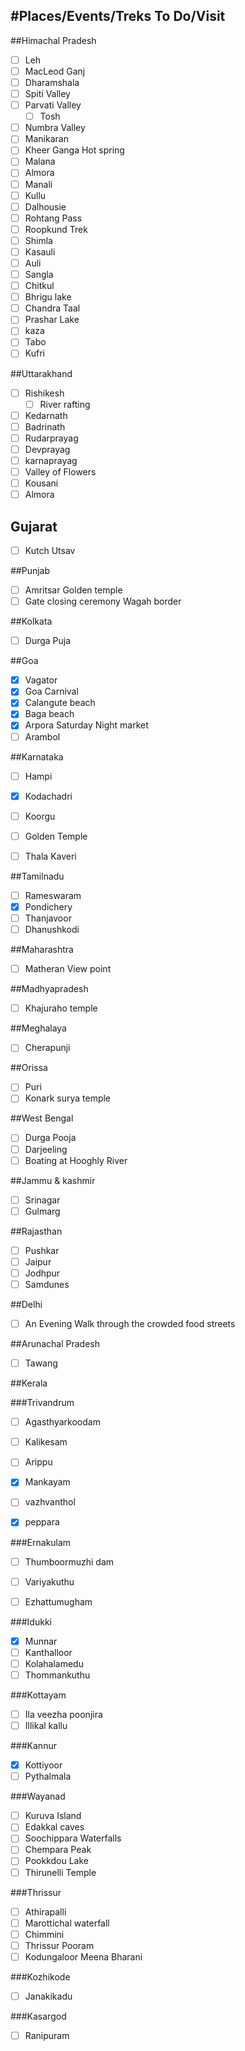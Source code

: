 #Places/Events/Treks To Do/Visit
----
##Himachal Pradesh

- [ ] Leh
- [ ] MacLeod Ganj
- [ ] Dharamshala
- [ ] Spiti Valley
- [ ] Parvati Valley
	- [ ] Tosh
- [ ] Numbra Valley
- [ ] Manikaran
- [ ] Kheer Ganga Hot spring
- [ ] Malana
- [ ] Almora
- [ ] Manali
- [ ] Kullu
- [ ] Dalhousie
- [ ] Rohtang Pass
- [ ] Roopkund Trek
- [ ] Shimla
- [ ] Kasauli
- [ ] Auli
- [ ] Sangla
- [ ] Chitkul
- [ ] Bhrigu lake
- [ ] Chandra Taal
- [ ] Prashar Lake
- [ ] kaza
- [ ] Tabo
- [ ] Kufri

##Uttarakhand

- [ ] Rishikesh
	- [ ] River rafting
- [ ] Kedarnath
- [ ] Badrinath
- [ ] Rudarprayag
- [ ] Devprayag
- [ ] karnaprayag
- [ ] Valley of Flowers
- [ ] Kousani
- [ ] Almora 

## Gujarat

- [ ] Kutch Utsav

##Punjab

- [ ] Amritsar Golden temple
- [ ] Gate closing ceremony Wagah border

##Kolkata

- [ ] Durga Puja

##Goa

- [X] Vagator
- [X] Goa Carnival
- [X] Calangute beach
- [X] Baga beach
- [X] Arpora Saturday Night market 
- [ ] Arambol 

##Karnataka

- [ ] Hampi
- [X] Kodachadri
- [ ] Koorgu 
- [ ] Golden Temple
- [ ] Thala Kaveri
      

##Tamilnadu

- [ ] Rameswaram
- [X] Pondichery 
- [ ] Thanjavoor
- [ ] Dhanushkodi

##Maharashtra

- [ ] Matheran View point

##Madhyapradesh

- [ ] Khajuraho temple

##Meghalaya

- [ ] Cherapunji

##Orissa

- [ ] Puri
- [ ] Konark surya temple

##West Bengal

 - [ ] Durga Pooja
 - [ ] Darjeeling
 - [ ] Boating at Hooghly River

##Jammu & kashmir

- [ ] Srinagar
- [ ] Gulmarg

##Rajasthan

- [ ] Pushkar
- [ ] Jaipur
- [ ] Jodhpur
- [ ] Samdunes

##Delhi
- [ ] An Evening Walk through the crowded food streets

##Arunachal Pradesh

- [ ] Tawang

##Kerala

###Trivandrum

- [ ] Agasthyarkoodam
- [ ] Kalikesam
- [ ] Arippu
- [X] Mankayam
- [ ] vazhvanthol
- [X] peppara


###Ernakulam


- [ ] Thumboormuzhi dam 
- [ ] Variyakuthu
- [ ] Ezhattumugham


###Idukki

- [X] Munnar 
- [ ] Kanthalloor
- [ ] Kolahalamedu
- [ ] Thommankuthu

###Kottayam
- [ ] Ila veezha poonjira
- [ ] Illikal kallu

###Kannur

- [X] Kottiyoor
- [ ] Pythalmala

###Wayanad

- [ ] Kuruva Island
- [ ] Edakkal caves
- [ ] Soochippara Waterfalls
- [ ] Chempara Peak
- [ ] Pookkdou Lake
- [ ] Thirunelli Temple

###Thrissur

- [ ] Athirapalli
- [ ] Marottichal waterfall
- [ ] Chimmini
- [ ] Thrissur Pooram
- [ ] Kodungaloor Meena Bharani

###Kozhikode 

- [ ] Janakikadu

###Kasargod

- [ ] Ranipuram




